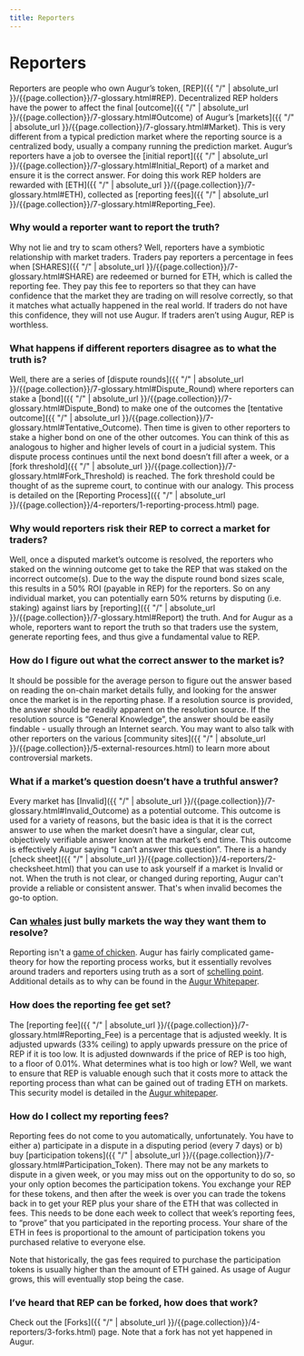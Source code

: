 ```yaml
---
title: Reporters
---
```

# Reporters 

Reporters are people who own Augur’s token, [REP]({{ "/" | absolute_url }}/{{page.collection}}/7-glossary.html#REP). Decentralized REP holders have the power to affect the final [outcome]({{ "/" | absolute_url }}/{{page.collection}}/7-glossary.html#Outcome) of Augur’s [markets]({{ "/" | absolute_url }}/{{page.collection}}/7-glossary.html#Market). This is very different from a typical prediction market where the reporting source is a centralized body, usually a company running the prediction market. Augur’s reporters have a job to oversee the [initial report]({{ "/" | absolute_url }}/{{page.collection}}/7-glossary.html#Initial_Report) of a market and ensure it is the correct answer. For doing this work REP holders are rewarded with [ETH]({{ "/" | absolute_url }}/{{page.collection}}/7-glossary.html#ETH), collected as [reporting fees]({{ "/" | absolute_url }}/{{page.collection}}/7-glossary.html#Reporting_Fee).

### Why would a reporter want to report the truth? 

Why not lie and try to scam others? Well,  reporters have a symbiotic relationship with market traders. Traders pay reporters a percentage in fees when [SHARES]({{ "/" | absolute_url }}/{{page.collection}}/7-glossary.html#SHARE) are redeemed or burned for ETH, which is called the reporting fee. They pay this fee to reporters so that they can have confidence that the market they are trading on will resolve correctly, so that it matches what actually happened in the real world. If traders do not have this confidence, they will not use Augur. If traders aren’t using Augur, REP is worthless.

### What happens if different reporters disagree as to what the truth is? 

Well, there are a series of [dispute rounds]({{ "/" | absolute_url }}/{{page.collection}}/7-glossary.html#Dispute_Round) where reporters can stake a [bond]({{ "/" | absolute_url }}/{{page.collection}}/7-glossary.html#Dispute_Bond) to make one of the outcomes the [tentative outcome]({{ "/" | absolute_url }}/{{page.collection}}/7-glossary.html#Tentative_Outcome). Then time is given to other reporters to stake a higher bond on one of the other outcomes. You can think of this as analogous to higher and higher levels of court in a judicial system. This dispute process continues until the next bond doesn’t fill after a week, or a [fork threshold]({{ "/" | absolute_url }}/{{page.collection}}/7-glossary.html#Fork_Threshold) is reached. The fork threshold could be thought of as the supreme court, to continue with our analogy. This process is detailed on the [Reporting Process]({{ "/" | absolute_url }}/{{page.collection}}/4-reporters/1-reporting-process.html) page.

### Why would reporters risk their REP to correct a market for traders? 

Well, once a disputed market’s outcome is resolved, the reporters who staked on the winning outcome get to take the REP that was staked on the incorrect outcome(s). Due to the way the dispute round bond sizes scale, this results in a 50% ROI (payable in REP) for the reporters. So on any individual market, you can potentially earn 50% returns by disputing (i.e. staking) against liars by [reporting]({{ "/" | absolute_url }}/{{page.collection}}/7-glossary.html#Report) the truth. And for Augur as a whole, reporters want to report the truth so that traders use the system, generate reporting fees, and thus give a fundamental value to REP.

### How do I figure out what the correct answer to the market is?

It should be possible for the average person to figure out the answer based on reading the on-chain market details fully, and looking for the answer once the market is in the reporting phase. If a resolution source is provided, the answer should be readily apparent on the resolution source. If the resolution source is “General Knowledge”, the answer should be easily findable - usually through an Internet search. You may want to also talk with other reporters on the various [community sites]({{ "/" | absolute_url }}/{{page.collection}}/5-external-resources.html) to learn more about controversial markets.

### What if a market’s question doesn’t have a truthful answer?

Every market has [Invalid]({{ "/" | absolute_url }}/{{page.collection}}/7-glossary.html#Invalid_Outcome) as a potential outcome. This outcome is used for a variety of reasons, but the basic idea is that it is the correct answer to use when the market doesn’t have a singular, clear cut, objectively verifiable answer known at the market’s end time. This outcome is effectively Augur saying “I can’t answer this question”. There is a handy [check sheet]({{ "/" | absolute_url }}/{{page.collection}}/4-reporters/2-checksheet.html) that you can use to ask yourself if a market is Invalid or not. When the truth is not clear, or changed during reporting, Augur can't provide a reliable or consistent answer. That's when invalid becomes the go-to option. 

### Can [whales](https://en.wikipedia.org/wiki/High_roller) just bully markets the way they want them to resolve?

Reporting isn't a [game of chicken](https://en.wikipedia.org/wiki/Chicken_(game)). Augur has fairly complicated game-theory for how the reporting process works, but it essentially revolves around traders and reporters using truth as a sort of [schelling point](https://en.wikipedia.org/wiki/Focal_point_(game_theory)). Additional details as to why can be found in the [Augur Whitepaper](https://www.augur.net/whitepaper.pdf).

### How does the reporting fee get set?

The [reporting fee]({{ "/" | absolute_url }}/{{page.collection}}/7-glossary.html#Reporting_Fee) is a percentage that is adjusted weekly. It is adjusted upwards (33% ceiling) to apply upwards pressure on the price of REP if it is too low. It is adjusted downwards if the price of REP is too high, to a floor of 0.01%. What determines what is too high or low? Well, we want to ensure that REP is valuable enough such that it costs more to attack the reporting process than what can be gained out of trading ETH on markets. This security model is detailed in the [Augur whitepaper](https://www.augur.net/whitepaper.pdf).

### How do I collect my reporting fees?

Reporting fees do not come to you automatically, unfortunately. You have to either a) participate in a dispute in a disputing period (every 7 days) or b) buy [participation tokens]({{ "/" | absolute_url }}/{{page.collection}}/7-glossary.html#Participation_Token). There may not be any markets to dispute in a given week, or you may miss out on the opportunity to do so, so your only option becomes the participation tokens. You exchange your REP for these tokens, and then after the week is over you can trade the tokens back in to get your REP plus your share of the ETH that was collected in fees. This needs to be done each week to collect that week’s reporting fees, to “prove” that you participated in the reporting process. Your share of the ETH in fees is proportional to the amount of participation tokens you purchased relative to everyone else. 

Note that historically, the gas fees required to purchase the participation tokens is usually higher than the amount of ETH gained. As usage of Augur grows, this will eventually stop being the case.

### I’ve heard that REP can be forked, how does that work?

Check out the [Forks]({{ "/" | absolute_url }}/{{page.collection}}/4-reporters/3-forks.html) page. Note that a fork has not yet happened in Augur.

